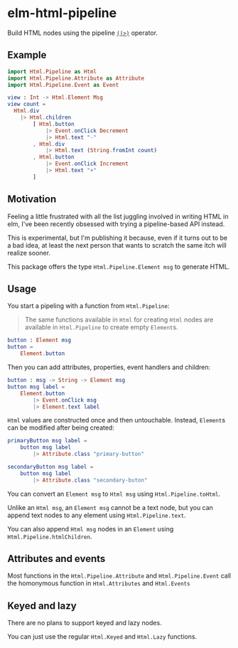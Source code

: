 # elm-html-pipeline

Build HTML nodes using the pipeline [`(|>)`](http://package.elm-lang.org/packages/elm-lang/core/3.0.0/Basics#|>)
operator.

## Example

```elm
import Html.Pipeline as Html
import Html.Pipeline.Attribute as Attribute
import Html.Pipeline.Event as Event

view : Int -> Html.Element Msg
view count =
  Html.div
    |> Html.children
        [ Html.button
            |> Event.onClick Decrement
            |> Html.text "-"
        , Html.div
            |> Html.text (String.fromInt count)
        , Html.button
            |> Event.onClick Increment
            |> Html.text "+"
        ]
```

## Motivation

Feeling a little frustrated with all the list juggling involved in writing HTML in elm,
I've been recently obsessed with trying a pipeline-based API instead.

This is experimental, but I'm publishing it because, even if it turns out to be a bad idea,
at least the next person that wants to scratch the same itch will realize sooner.

This package offers the type `Html.Pipeline.Element msg` to generate HTML.

## Usage

You start a pipeling with a function from `Html.Pipeline`:

> The same functions available in `Html` for creating `Html` nodes are available
> in `Html.Pipeline` to create empty `Element`s.

```elm
button : Element msg
button =
    Element.button
```


Then you can add attributes, properties, event handlers and children:

```elm
button : msg -> String -> Element msg
button msg label =
    Element.button
        |> Event.onClick msg
        |> Element.text label
```

`Html` values are constructed once and then untouchable.
Instead, `Element`s can be modified after being created:

```elm
primaryButton msg label =
    button msg label
        |> Attribute.class "primary-button"

secondaryButton msg label =
    button msg label
        |> Attribute.class "secondary-buton"
```

You can convert an `Element msg` to `Html msg` using `Html.Pipeline.toHtml`.

Unlike an `Html msg`, an `Element msg` cannot be a text node, but
you can append text nodes to any element using `Html.Pipeline.text`.

You can also append `Html msg` nodes in an `Element` using `Html.Pipeline.htmlChildren`.

## Attributes and events

Most functions in the `Html.Pipeline.Attribute` and `Html.Pipeline.Event` call the
homonymous function in `Html.Attributes` and `Html.Events`

## Keyed and lazy

There are no plans to support keyed and lazy nodes.

You can just use the regular `Html.Keyed` and `Html.Lazy` functions.
